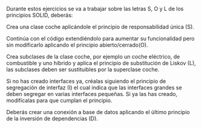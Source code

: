 Durante estos ejercicios se va a trabajar sobre las letras S, O y L de los principios SOLID, deberás:


 Crea una clase coche aplicándole el principio de responsabilidad única (S).
 
 
   Continúa con el código extendiéndolo para aumentar su funcionalidad pero sin modificarlo aplicando el principio abierto/cerrado(O).
	 
	 
 Crea subclases de la clase coche, por ejemplo un coche eléctrico, de combustible y uno híbrido y aplica el principio de substitución de Liskov (L), 
las subclases deben ser sustituibles por la superclase coche.
	
	
Si no has creado interfaces ya, créalas siguiendo el principio de segregación de interfaz (I) el cual indica que las interfaces grandes se 
	 deben segregar en varias interfaces pequeñas.
	Si ya las has creado, modifícalas para que cumplan el principio.

   Deberás crear una conexión a base de datos aplicando el último principio de la inversión de dependencias (D).
    
    
  


 


 
   
  

